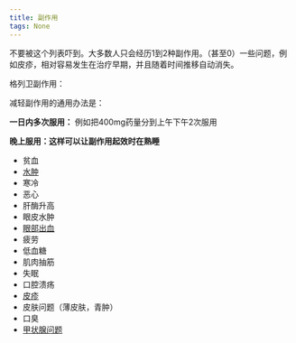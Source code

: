 ```yaml
---
title: 副作用
tags: None
---
```


不要被这个列表吓到。大多数人只会经历1到2种副作用。（甚至0）一些问题，例如皮疹，相对容易发生在治疗早期，并且随着时间推移自动消失。

格列卫副作用：

减轻副作用的通用办法是：

**一日内多次服用：** 例如把400mg药量分到上午下午2次服用

**晚上服用：这样可以让副作用起效时在熟睡**

- 贫血
- [水肿](http://www.gistsupport.net/index.php/glows/)
- 寒冷
- 恶心
- 肝酶升高
- 眼皮水肿
- [眼部出血](http://www.gistsupport.net/index.php/glwybcx/)
- 疲劳
- 低血糖
- 肌肉抽筋
- 失眠
- 口腔溃疡
- [皮疹](http://www.gistsupport.net/index.php/glwpz/)
- 皮肤问题（薄皮肤，青肿）
- 口臭
- [甲状腺问题](http://www.gistsupport.net/index.php/2016/05/02/jzxwt/)

&nbsp;

&nbsp;

